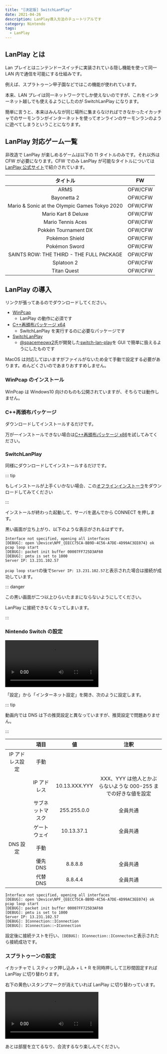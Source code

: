 ```yaml
---
title: "[決定版] SwitchLanPlay"
date: 2021-04-26
description: LanPlay導入方法のチュートリアルです
category: Nintendo
tags:
  - LanPlay
---
```


## LanPlay とは

Lan プレイとはニンテンドースイッチに実装されている隠し機能を使って同一 LAN 内で通信を可能にする仕組みです。

例えば、スプラトゥーン甲子園などではこの機能が使われています。

本来、LAN プレイは同一ネットワークでしか使えないのですが、これをインターネット越しでも使えるようにしたのが SwitchLanPlay になります。

簡単に言うと、本来はみんなが同じ場所に集まらなければできなかったイカッチャでのサーモンランがインターネットを使ってオンラインのサーモンランのように遊べてしまうということになります。

## LanPlay 対応ゲーム一覧

非改造で LanPlay が楽しめるゲームは以下の 11 タイトルのみです。それ以外は CFW が必要になります。CFW でのみ LanPlay が可能なタイトルについては[LanPlay 公式サイト](http://lan-play.com/games-switch)で紹介されています。

|                   タイトル                    |   FW    |
| :-------------------------------------------: | :-----: |
|                     ARMS                      | OFW/CFW |
|                  Bayonetta 2                  | OFW/CFW |
| Mario & Sonic at the Olympic Games Tokyo 2020 | OFW/CFW |
|              Mario Kart 8 Deluxe              | OFW/CFW |
|               Mario Tennis Aces               | OFW/CFW |
|             Pokkén Tournament DX              | OFW/CFW |
|                Pokémon Shield                 | OFW/CFW |
|                 Pokémon Sword                 | OFW/CFW |
|   SAINTS ROW: THE THIRD - THE FULL PACKAGE    | OFW/CFW |
|                  Splatoon 2                   | OFW/CFW |
|                  Titan Quest                  | OFW/CFW |

## LanPlay の導入

リンクが張ってあるのでダウンロードしてください。

- [WinPcap](https://www.winpcap.org/install/default.htm)
  - LanPlay の動作に必須です
- [C++再頒布パッケージ x64](https://aka.ms/vs/16/release/vc_redist.x64.exe)
  - SwitchLanPlay を実行するのに必要なパッケージです
- [SwitchLanPlay](https://tkgstrator.work/switchlanplay/index.html)
  - [@spacemeowx2](https://twitter.com/spacemeowx2)氏が開発した[switch-lan-play](https://github.com/spacemeowx2/switch-lan-play/releases)を GUI で簡単に扱えるようにしたものです

MacOS は対応してはいますがファイルがないため全て手動で設定する必要があります。めんどくさいのであまりおすすめしません。

### WinPcap のインストール

WinPcap は Windows10 向けのものも公開されていますが、そちらでは動作しません。

### C++再頒布パッケージ

ダウンロードしてインストールするだけです。

万が一インストールできない場合は[C++再頒布パッケージ x86](https://aka.ms/vs/16/release/vc_redist.x86.exe)を試してみてください。

### SwitchLanPlay

同様にダウンロードしてインストールするだけです。

::: tip

もしインストールが上手くいかない場合、この[オフラインインストーラ](https://cdn.discordapp.com/attachments/720612694667034646/836272289431421018/Offline_InstallerSwitchLanPlay.zip)をダウンロードしてみてください

:::

インストールが終わった起動して、サーバを選んでから CONNECT を押します。

黒い画面が立ち上がり、以下のような表示がされるはずです。

```dos
Interface not specified, opening all interfaces
[DEBUG]: open \Device\NPF_{EECC75CA-BB9D-4C56-A7DE-4D99AC3EE074} ok
pcap loop start
[DEBUG]: packet init buffer 00007FF725D3AF60
[DEBUG]: pmtu is set to 1000
Server IP: 13.231.102.57
```

`pcap loop start`の後で`Server IP: 13.231.102.57`と表示された場合は接続が成功しています。

::: danger

この黒い画面が二つ以上ひらいたままにならないようにしてください。

LanPlay に接続できなくなってしまいます。

:::

### Nintendo Switch の設定

<video controls src="https://video.twimg.com/ext_tw_video/1386658146014298115/pu/vid/1280x720/fCXFvEnZYgoqY9ve.mp4"></video>

「設定」から「インターネット設定」を開き、次のように設定します。

::: tip

動画内では DNS は下の推奨設定と異なっていますが、推奨設定で問題ありません。

:::

|                 |       項目       |      値       |                              注釈                              |
| :-------------: | :--------------: | :-----------: | :------------------------------------------------------------: |
| IP アドレス設定 |       手動       |               |                                                                |
|                 |   IP アドレス    | 10.13.XXX.YYY | XXX、YYY は他人とかぶらないような 000-255 までの好きな値を設定 |
|                 | サブネットマスク |  255.255.0.0  |                            全員共通                            |
|                 |   ゲートウェイ   |  10.13.37.1   |                            全員共通                            |
|    DNS 設定     |       手動       |               |                                                                |
|                 |     優先 DNS     |    8.8.8.8    |                            全員共通                            |
|                 |     代替 DNS     |    8.8.4.4    |                            全員共通                            |

```dos
Interface not specified, opening all interfaces
[DEBUG]: open \Device\NPF_{EECC75CA-BB9D-4C56-A7DE-4D99AC3EE074} ok
pcap loop start
[DEBUG]: packet init buffer 00007FF725D3AF60
[DEBUG]: pmtu is set to 1000
Server IP: 13.231.102.57
[DEBUG]: IConnection::IConnection
[DEBUG]: IConnection::~IConnection
```

設定後に接続テストを行い、`[DEBUG]: IConnection::IConnecton`と表示されたら接続成功です。

### スプラトゥーンの設定

イカッチャで L スティック押し込み + L + R を同時押しして三秒間固定すれば LanPlay に切り替わります。

右下の黄色いスタンプマークが消えていれば LanPlay に切り替わっています。

<video controls src="https://video.twimg.com/ext_tw_video/1386659361146081289/pu/vid/1280x720/JAvXlgaE9OyV4HCF.mp4"></video>

あとは部屋を立てるなり、合流するなり楽しんでください。
